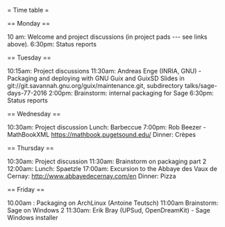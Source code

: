 = Time table =

== Monday ==

10 am: Welcome and project discussions (in project pads --- see links above).
6:30pm: Status reports

== Tuesday ==

10:15am: Project discussions
11:30am: Andreas Enge (INRIA, GNU) - Packaging and deploying with GNU Guix and GuixSD
Slides in git://git.savannah.gnu.org/guix/maintenance.git, subdirectory talks/sage-days-77-2016
2:00pm: Brainstorm: internal packaging for Sage
6:30pm: Status reports

== Wednesday ==

10:30am: Project discussion
Lunch: Barbeccue
7:00pm: Rob Beezer - MathBookXML https://mathbook.pugetsound.edu/
Dinner: Crèpes

== Thursday ==

10:30am: Project discussion
11:30am: Brainstorm on packaging part 2
12:00am: Lunch: Spaetzle
17:00am: Excursion to the Abbaye des Vaux de Cernay:  http://www.abbayedecernay.com/en
Dinner: Pizza

== Friday ==

10.00am : Packaging on ArchLinux (Antoine Teutsch)
11:00am Brainstorm: Sage on Windows 2
11:30am: Erik Bray (UPSud, OpenDreamKit) - Sage Windows installer
